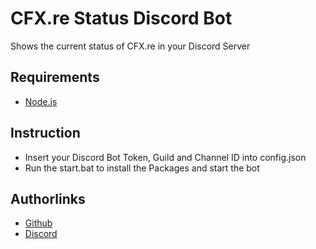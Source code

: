 # CFX.re Status Discord Bot

Shows the current status of CFX.re in your Discord Server
## Requirements

- [Node.js](https://nodejs.org/)

## Instruction

- Insert your Discord Bot Token, Guild and Channel ID into config.json
- Run the start.bat to install the Packages and start the bot

## Authorlinks

- [Github](https://github.com/lucag0001)
- [Discord](https://discord.com/users/437962255762587648/)
